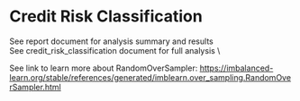 # Credit Risk Classification
See report document for analysis summary and results \
See credit_risk_classification document for full analysis \


See link to learn more about RandomOverSampler: https://imbalanced-learn.org/stable/references/generated/imblearn.over_sampling.RandomOverSampler.html
